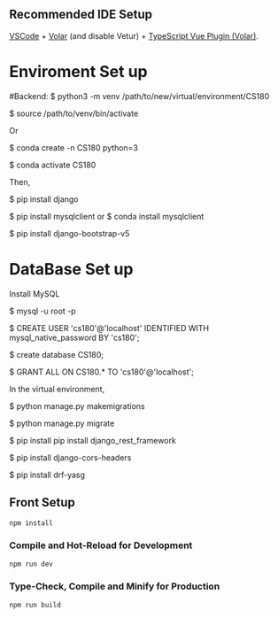 


## Recommended IDE Setup

[VSCode](https://code.visualstudio.com/) + [Volar](https://marketplace.visualstudio.com/items?itemName=Vue.volar) (and disable Vetur) + [TypeScript Vue Plugin (Volar)](https://marketplace.visualstudio.com/items?itemName=Vue.vscode-typescript-vue-plugin).

# Enviroment Set up

#Backend: 
$ python3 -m venv /path/to/new/virtual/environment/CS180

$ source /path/to/venv/bin/activate

Or

$ conda create -n CS180 python=3

$ conda activate CS180

Then,

$ pip install django	

$ pip install mysqlclient	or	$ conda install mysqlclient

$ pip install django-bootstrap-v5 

# DataBase Set up

Install MySQL

$ mysql -u root -p

$ CREATE USER 'cs180'@'localhost' IDENTIFIED WITH mysql_native_password BY 'cs180';

$ create database CS180;

$ GRANT ALL ON CS180.* TO 'cs180'@'localhost';


In the virtual environment,

$ python manage.py makemigrations

$ python manage.py migrate


$ pip install pip install django_rest_framework

$ pip install django-cors-headers

$ pip install drf-yasg


## Front Setup

```sh
npm install
```

### Compile and Hot-Reload for Development

```sh
npm run dev
```

### Type-Check, Compile and Minify for Production

```sh
npm run build
```

